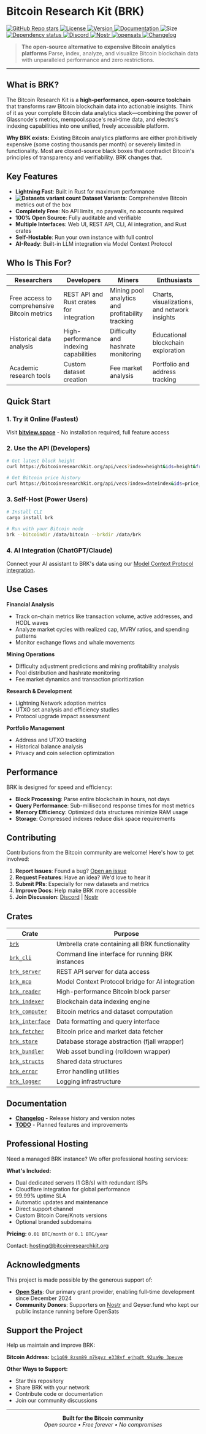 # Bitcoin Research Kit (BRK)

<p align="left">
  <a href="https://github.com/bitcoinresearchkit/brk">
    <img alt="GitHub Repo stars" src="https://img.shields.io/github/stars/bitcoinresearchkit/brk?style=social">
  </a>
  <a href="https://github.com/bitcoinresearchkit/brk/blob/main/LICENSE.md">
    <img src="https://img.shields.io/crates/l/brk" alt="License" />
  </a>
  <a href="https://crates.io/crates/brk">
    <img src="https://img.shields.io/crates/v/brk" alt="Version" />
  </a>
  <a href="https://docs.rs/brk">
    <img src="https://img.shields.io/docsrs/brk" alt="Documentation" />
  </a>
  <img src="https://img.shields.io/crates/size/brk" alt="Size" />
  <a href="https://deps.rs/crate/brk">
    <img src="https://deps.rs/crate/brk/latest/status.svg" alt="Dependency status">
  </a>
  <a href="https://discord.gg/WACpShCB7M">
    <img src="https://img.shields.io/discord/1350431684562124850?label=discord" alt="Discord" />
  </a>
  <a href="https://primal.net/p/nprofile1qqsfw5dacngjlahye34krvgz7u0yghhjgk7gxzl5ptm9v6n2y3sn03sqxu2e6">
    <img src="https://img.shields.io/badge/nostr-purple?link=https%3A%2F%2Fprimal.net%2Fp%2Fnprofile1qqsfw5dacngjlahye34krvgz7u0yghhjgk7gxzl5ptm9v6n2y3sn03sqxu2e6" alt="Nostr" />
  </a>
  <a href="https://opensats.org">
    <img src="https://img.shields.io/badge/%3E__-opensats-rgb(249,115,22)" alt="opensats" />
  </a>
  <a href="https://github.com/bitcoinresearchkit/brk/blob/main/docs/CHANGELOG.md">
    <img src="https://img.shields.io/badge/changelog-docs-blue" alt="Changelog" />
  </a>
</p>

> **The open-source alternative to expensive Bitcoin analytics platforms**
> Parse, index, analyze, and visualize Bitcoin blockchain data with unparalleled performance and zero restrictions.

---

## What is BRK?

The Bitcoin Research Kit is a **high-performance, open-source toolchain** that transforms raw Bitcoin blockchain data into actionable insights. Think of it as your complete Bitcoin data analytics stack—combining the power of Glassnode's metrics, mempool.space's real-time data, and electrs's indexing capabilities into one unified, freely accessible platform.

**Why BRK exists:** Existing Bitcoin analytics platforms are either prohibitively expensive (some costing thousands per month) or severely limited in functionality. Most are closed-source black boxes that contradict Bitcoin's principles of transparency and verifiability. BRK changes that.

## Key Features

- **Lightning Fast**: Built in Rust for maximum performance
- **![Datasets variant count](https://img.shields.io/badge/dynamic/json?url=https%3A%2F%2Fbitcoinresearchkit.org%2Fapi%2Fvecs%2Fvec-count&query=%24&style=flat&label=%20&color=white) Dataset Variants**: Comprehensive Bitcoin metrics out of the box
- **Completely Free**: No API limits, no paywalls, no accounts required
- **100% Open Source**: Fully auditable and verifiable
- **Multiple Interfaces**: Web UI, REST API, CLI, AI integration, and Rust crates
- **Self-Hostable**: Run your own instance with full control
- **AI-Ready**: Built-in LLM integration via Model Context Protocol

## Who Is This For?

| **Researchers**                              | **Developers**                           | **Miners**                                       | **Enthusiasts**                              |
| -------------------------------------------- | ---------------------------------------- | ------------------------------------------------ | -------------------------------------------- |
| Free access to comprehensive Bitcoin metrics | REST API and Rust crates for integration | Mining pool analytics and profitability tracking | Charts, visualizations, and network insights |
| Historical data analysis                     | High-performance indexing capabilities   | Difficulty and hashrate monitoring               | Educational blockchain exploration           |
| Academic research tools                      | Custom dataset creation                  | Fee market analysis                              | Portfolio and address tracking               |

## Quick Start

### 1. **Try it Online** (Fastest)

Visit **[bitview.space](https://bitview.space)** - No installation required, full feature access

### 2. **Use the API** (Developers)

```bash
# Get latest block height
curl https://bitcoinresearchkit.org/api/vecs?index=height&ids=height&from=-1

# Get Bitcoin price history
curl https://bitcoinresearchkit.org/api/vecs?index=dateindex&ids=price_usd&from=-30&count=30
```

### 3. **Self-Host** (Power Users)

```bash
# Install CLI
cargo install brk

# Run with your Bitcoin node
brk --bitcoindir /data/bitcoin --brkdir /data/brk
```

### 4. **AI Integration** (ChatGPT/Claude)

Connect your AI assistant to BRK's data using our [Model Context Protocol integration](https://github.com/bitcoinresearchkit/brk/blob/main/crates/brk_mcp/README.md).

## Use Cases

**Financial Analysis**

- Track on-chain metrics like transaction volume, active addresses, and HODL waves
- Analyze market cycles with realized cap, MVRV ratios, and spending patterns
- Monitor exchange flows and whale movements

**Mining Operations**

- Difficulty adjustment predictions and mining profitability analysis
- Pool distribution and hashrate monitoring
- Fee market dynamics and transaction prioritization

**Research & Development**

- Lightning Network adoption metrics
- UTXO set analysis and efficiency studies
- Protocol upgrade impact assessment

**Portfolio Management**

- Address and UTXO tracking
- Historical balance analysis
- Privacy and coin selection optimization

## Performance

BRK is designed for speed and efficiency:

- **Block Processing**: Parse entire blockchain in hours, not days
- **Query Performance**: Sub-millisecond response times for most metrics
- **Memory Efficiency**: Optimized data structures minimize RAM usage
- **Storage**: Compressed indexes reduce disk space requirements

## Contributing

Contributions from the Bitcoin community are welcome! Here's how to get involved:

1. **Report Issues**: Found a bug? [Open an issue](https://github.com/bitcoinresearchkit/brk/issues)
2. **Request Features**: Have an idea? We'd love to hear it
3. **Submit PRs**: Especially for new datasets and metrics
4. **Improve Docs**: Help make BRK more accessible
5. **Join Discussion**: [Discord](https://discord.gg/WACpShCB7M) | [Nostr](https://primal.net/p/nprofile1qqsfw5dacngjlahye34krvgz7u0yghhjgk7gxzl5ptm9v6n2y3sn03sqxu2e6)

## Crates

| Crate                                                     | Purpose                                          |
| --------------------------------------------------------- | ------------------------------------------------ |
| [`brk`](https://crates.io/crates/brk)                     | Umbrella crate containing all BRK functionality  |
| [`brk_cli`](https://crates.io/crates/brk_cli)             | Command line interface for running BRK instances |
| [`brk_server`](https://crates.io/crates/brk_server)       | REST API server for data access                  |
| [`brk_mcp`](https://crates.io/crates/brk_mcp)             | Model Context Protocol bridge for AI integration |
| [`brk_reader`](https://crates.io/crates/brk_reader)       | High-performance Bitcoin block parser            |
| [`brk_indexer`](https://crates.io/crates/brk_indexer)     | Blockchain data indexing engine                  |
| [`brk_computer`](https://crates.io/crates/brk_computer)   | Bitcoin metrics and dataset computation          |
| [`brk_interface`](https://crates.io/crates/brk_interface) | Data formatting and query interface              |
| [`brk_fetcher`](https://crates.io/crates/brk_fetcher)     | Bitcoin price and market data fetcher            |
| [`brk_store`](https://crates.io/crates/brk_store)         | Database storage abstraction (fjall wrapper)     |
| [`brk_bundler`](https://crates.io/crates/brk_bundler)     | Web asset bundling (rolldown wrapper)            |
| [`brk_structs`](https://crates.io/crates/brk_structs)     | Shared data structures                           |
| [`brk_error`](https://crates.io/crates/brk_error)         | Error handling utilities                         |
| [`brk_logger`](https://crates.io/crates/brk_logger)       | Logging infrastructure                           |

## Documentation

- **[Changelog](https://github.com/bitcoinresearchkit/brk/blob/main/docs/CHANGELOG.md)** - Release history and version notes
- **[TODO](https://github.com/bitcoinresearchkit/brk/blob/main/docs/TODO.md)** - Planned features and improvements

## Professional Hosting

Need a managed BRK instance? We offer professional hosting services:

**What's Included:**

- Dual dedicated servers (1 GB/s) with redundant ISPs
- Cloudflare integration for global performance
- 99.99% uptime SLA
- Automatic updates and maintenance
- Direct support channel
- Custom Bitcoin Core/Knots versions
- Optional branded subdomains

**Pricing:** `0.01 BTC/month` or `0.1 BTC/year`

Contact: [hosting@bitcoinresearchkit.org](mailto:hosting@bitcoinresearchkit.org)

## Acknowledgments

This project is made possible by the generous support of:

- **[Open Sats](https://opensats.org/)**: Our primary grant provider, enabling full-time development since December 2024
- **Community Donors**: Supporters on [Nostr](https://primal.net/p/npub1jagmm3x39lmwfnrtvxcs9ac7g300y3dusv9lgzhk2e4x5frpxlrqa73v44) and Geyser.fund who kept our public instance running before OpenSats

## Support the Project

Help us maintain and improve BRK:

**Bitcoin Address:**
[`bc1q09 8zsm89 m7kgyz e338vf ejhpdt 92ua9p 3peuve`](bitcoin:bc1q098zsm89m7kgyze338vfejhpdt92ua9p3peuve)

**Other Ways to Support:**

- Star this repository
- Share BRK with your network
- Contribute code or documentation
- Join our community discussions

---

<p align="center">
  <strong>Built for the Bitcoin community</strong><br>
  <em>Open source • Free forever • No compromises</em>
</p>
